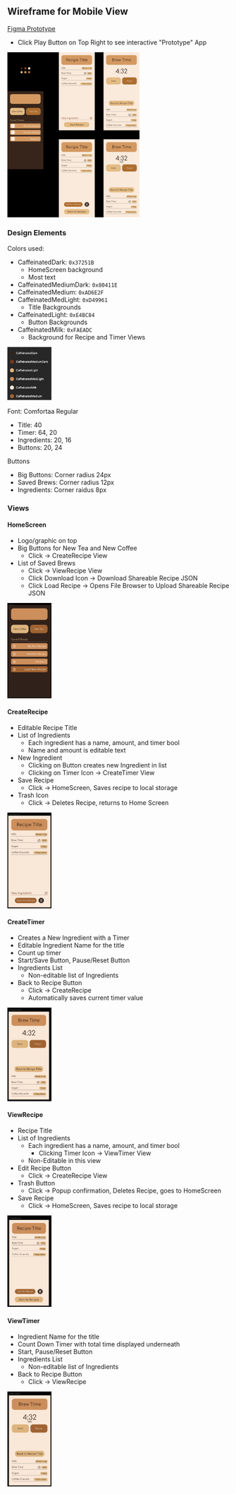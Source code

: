 ## Wireframe for Mobile View
[Figma Prototype](https://www.figma.com/file/ji6HJPj8p5tGt9Mrhyk2W3/Wireframe?node-id=0%3A1&t=33D635xKZsiyElx5-1)
- Click Play Button on Top Right to see interactive "Prototype" App

<img src="Wireframe.png" width="300">

### Design Elements

Colors used:
- CaffeinatedDark: `0x37251B`
  - HomeScreen background
  - Most text
- CaffeinatedMediumDark: `0x80411E`
- CaffeinatedMedium: `0xAD6E2F`
- CaffeinatedMedLight: `0xD49961`
  - Title Backgrounds
- CaffeinatedLight: `0xE4BC84`
  - Button Backgrounds
- CaffeinatedMilk: `0xFAEADC`
  - Background for Recipe and Timer Views 

<img src="images/ColorPalate.jpg" width="100">

Font: Comfortaa Regular
- Title: 40
- Timer: 64, 20
- Ingredients: 20, 16
- Buttons: 20, 24

Buttons
- Big Buttons: Corner radius 24px
- Saved Brews: Corner radius 12px
- Ingredients: Corner raidus 8px

### Views
#### HomeScreen
- Logo/graphic on top
- Big Buttons for New Tea and New Coffee
  - Click -> CreateRecipe View
- List of Saved Brews
  - Click -> ViewRecipe View
  - Click Download Icon -> Download Shareable Recipe JSON
  - Click Load Recipe -> Opens File Browser to Upload Shareable Recipe JSON

<img src="images/HomeScreen.jpg" width="100">

#### CreateRecipe
- Editable Recipe Title
- List of Ingredients
  - Each ingredient has a name, amount, and timer bool
  - Name and amount is editable text
- New Ingredient
  - Clicking on Button creates new Ingredient in list
  - Clicking on Timer Icon -> CreateTimer View
- Save Recipe
  - Click -> HomeScreen, Saves recipe to local storage
- Trash Icon
  - Click -> Deletes Recipe, returns to Home Screen

<img src="images/CreateRecipe.jpg" width="100">

#### CreateTimer
- Creates a New Ingredient with a Timer
- Editable Ingredient Name for the title
- Count up timer
- Start/Save Button, Pause/Reset Button
- Ingredients List
  - Non-editable list of Ingredients
- Back to Recipe Button
  - Click -> CreateRecipe
  - Automatically saves current timer value

<img src="images/CreateTimer.jpg" width="100">

#### ViewRecipe
- Recipe Title
- List of Ingredients
  - Each ingredient has a name, amount, and timer bool
    - Clicking Timer Icon -> ViewTimer View
  - Non-Editable in this view
- Edit Recipe Button
  - Click -> CreateRecipe View
- Trash Button
  - Click -> Popup confirmation, Deletes Recipe, goes to HomeScreen
- Save Recipe
  - Click -> HomeScreen, Saves recipe to local storage

<img src="images/ViewRecipe.jpg" width="100">

#### ViewTimer
- Ingredient Name for the title
- Count Down Timer with total time displayed underneath
- Start, Pause/Reset Button
- Ingredients List
  - Non-editable list of Ingredients
- Back to Recipe Button
  - Click -> ViewRecipe

<img src="images/ViewTimer.jpg" width="100">